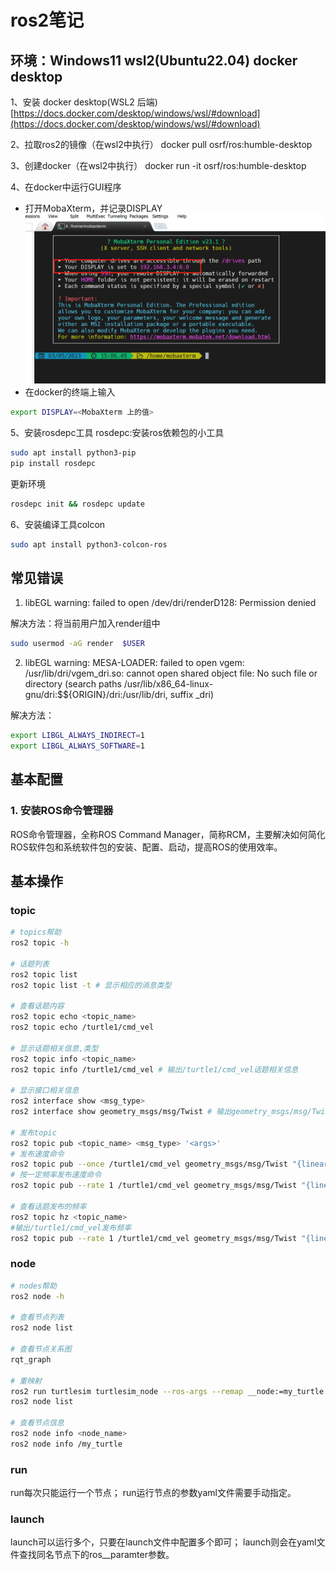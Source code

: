 # ros2笔记

## 环境：Windows11 wsl2(Ubuntu22.04) docker desktop

1、安装 docker desktop(WSL2 后端)
[https://docs.docker.com/desktop/windows/wsl/#download](https://docs.docker.com/desktop/windows/wsl/#download)

2、拉取ros2的镜像（在wsl2中执行）
docker pull osrf/ros:humble-desktop

3、创建docker（在wsl2中执行）
docker run -it osrf/ros:humble-desktop

4、在docker中运行GUI程序

- 打开MobaXterm，并记录DISPLAY
![DISPLAY](./resource/DISPLAY.png)
- 在docker的终端上输入

```bash
export DISPLAY=<MobaXterm 上的值>
```

5、安装rosdepc工具
rosdepc:安装ros依赖包的小工具
```bash
sudo apt install python3-pip
pip install rosdepc
```

更新环境
```bash
rosdepc init && rosdepc update
```

6、安装编译工具colcon
```bash
sudo apt install python3-colcon-ros
```

## 常见错误

1. libEGL warning: failed to open /dev/dri/renderD128: Permission denied

解决方法：将当前用户加入render组中
```bash
sudo usermod -aG render  $USER
``````

2. libEGL warning: MESA-LOADER: failed to open vgem: /usr/lib/dri/vgem_dri.so: cannot open shared object file: No such file or directory (search paths /usr/lib/x86_64-linux-gnu/dri:\$${ORIGIN}/dri:/usr/lib/dri, suffix _dri)

解决方法：
```bash
export LIBGL_ALWAYS_INDIRECT=1
export LIBGL_ALWAYS_SOFTWARE=1
```

## 基本配置

### 1. 安装ROS命令管理器
ROS命令管理器，全称ROS Command Manager，简称RCM，主要解决如何简化ROS软件包和系统软件包的安装、配置、启动，提高ROS的使用效率。


## 基本操作

### topic

```bash
# topics帮助
ros2 topic -h

# 话题列表
ros2 topic list
ros2 topic list -t # 显示相应的消息类型

# 查看话题内容
ros2 topic echo <topic_name>
ros2 topic echo /turtle1/cmd_vel

# 显示话题相关信息,类型
ros2 topic info <topic_name>
ros2 topic info /turtle1/cmd_vel # 输出/turtle1/cmd_vel话题相关信息

# 显示接口相关信息
ros2 interface show <msg_type>
ros2 interface show geometry_msgs/msg/Twist # 输出geometry_msgs/msg/Twist接口相关信息

# 发布topic
ros2 topic pub <topic_name> <msg_type> '<args>' 
# 发布速度命令
ros2 topic pub --once /turtle1/cmd_vel geometry_msgs/msg/Twist "{linear: {x: 2.0, y: 0.0, z: 0.0}, angular: {x: 0.0, y: 0.0, z: 1.8}}"
# 按一定频率发布速度命令
ros2 topic pub --rate 1 /turtle1/cmd_vel geometry_msgs/msg/Twist "{linear: {x: 2.0, y: 0.0, z: 0.0}, angular: {x: 0.0, y: 0.0, z: 1.8}}"

# 查看话题发布的频率
ros2 topic hz <topic_name>
#输出/turtle1/cmd_vel发布频率
ros2 topic pub --rate 1 /turtle1/cmd_vel geometry_msgs/msg/Twist "{linear: {x: 2.0, y: 0.0, z: 0.0}, angular: {x: 0.0, y: 0.0, z: 1.8}}"
```

### node

```bash
# nodes帮助
ros2 node -h

# 查看节点列表
ros2 node list

# 查看节点关系图
rqt_graph

# 重映射
ros2 run turtlesim turtlesim_node --ros-args --remap __node:=my_turtle
ros2 node list

# 查看节点信息
ros2 node info <node_name>
ros2 node info /my_turtle
```

### run
run每次只能运行一个节点；
run运行节点的参数yaml文件需要手动指定。

### launch
launch可以运行多个，只要在launch文件中配置多个即可；
launch则会在yaml文件查找同名节点下的ros__paramter参数。
